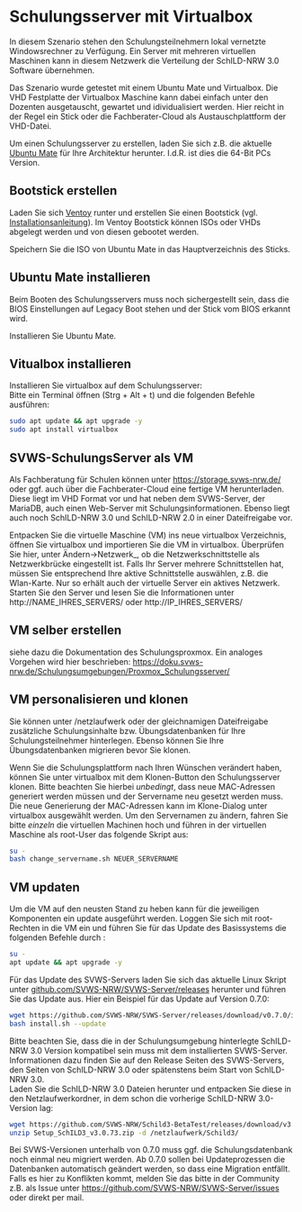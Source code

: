 # Schulungsserver mit Virtualbox

In diesem Szenario stehen den Schulungsteilnehmern lokal vernetzte Windowsrechner zu Verfügung. Ein Server mit mehreren virtuellen Maschinen kann in diesem Netzwerk die Verteilung der SchILD-NRW 3.0 Software übernehmen.

Das Szenario wurde getestet mit einem Ubuntu Mate und Virtualbox.
Die VHD Festplatte der Virtualbox Maschine kann dabei einfach unter den Dozenten ausgetauscht, gewartet und idividualisiert werden. Hier reicht in der Regel ein Stick oder die Fachberater-Cloud als Austauschplattform der VHD-Datei.


Um einen Schulungsserver zu erstellen, laden Sie sich z.B. die aktuelle [Ubuntu Mate](https://ubuntu-mate.org/download/) für Ihre Architektur herunter. I.d.R. ist dies die 64-Bit PCs Version. 

## Bootstick erstellen

Laden Sie sich [Ventoy](https://www.ventoy.net/en/download.html) runter und erstellen Sie einen Bootstick (vgl. [Installationsanleitung](https://www.ventoy.net/en/doc_start.html)).
Im Ventoy Bootstick können ISOs oder VHDs abgelegt werden und von diesen gebootet werden. 

Speichern Sie die ISO von Ubuntu Mate in das Hauptverzeichnis des Sticks.

## Ubuntu Mate installieren

Beim Booten des Schulungsservers muss noch sichergestellt sein, dass die BIOS Einstellungen auf Legacy Boot stehen und der Stick vom BIOS erkannt wird. 

Installieren Sie Ubuntu Mate. 

## Vitualbox installieren

Installieren Sie virtualbox auf dem Schulungsserver:  
Bitte ein Terminal öffnen (Strg + Alt + t) und die folgenden Befehle ausführen:

```bash
sudo apt update && apt upgrade -y
sudo apt install virtualbox
```

## SVWS-SchulungsServer als VM

Als Fachberatung für Schulen können unter https://storage.svws-nrw.de/ oder ggf. auch über die Fachberater-Cloud eine fertige VM herunterladen. Diese liegt im VHD Format vor und hat neben dem SVWS-Server, der MariaDB, auch einen Web-Server mit Schulungsinformationen. Ebenso liegt auch noch SchILD-NRW 3.0 und SchILD-NRW 2.0 in einer Dateifreigabe vor.  

Entpacken Sie die virtuelle Maschine (VM) ins neue virtualbox Verzeichnis, öffnen Sie virtualbox und importieren Sie die VM in virtualbox. Überprüfen Sie hier, unter Ändern->Netzwerk_, ob die Netzwerkschnittstelle als Netzwerkbrücke eingestellt ist. Falls Ihr Server mehrere Schnittstellen hat, müssen Sie entsprechend Ihre aktive Schnittstelle auswählen, z.B. die Wlan-Karte. Nur so erhält auch der virtuelle Server ein aktives Netzwerk. Starten Sie den Server und lesen Sie die Informationen unter http://NAME_IHRES_SERVERS/ oder http://IP_IHRES_SERVERS/

## VM selber erstellen

siehe dazu die Dokumentation des Schulungsproxmox. Ein analoges Vorgehen wird hier beschrieben:    https://doku.svws-nrw.de/Schulungsumgebungen/Proxmox_Schulungsserver/



## VM personalisieren und klonen

Sie können unter /netzlaufwerk oder der gleichnamigen Dateifreigabe zusätzliche Schulungsinhalte bzw. Übungsdatenbanken für Ihre Schulungsteilnehmer hinterlegen. Ebenso können Sie Ihre Übungsdatenbanken migrieren bevor Sie klonen.

Wenn Sie die Schulungsplattform nach Ihren Wünschen verändert haben, können Sie unter virtualbox mit dem Klonen-Button den Schulungsserver klonen. Bitte beachten Sie hierbei *unbedingt*, dass neue MAC-Adressen generiert werden müssen und der Servername neu gesetzt werden muss. Die neue Generierung der MAC-Adressen kann im Klone-Dialog unter virtualbox ausgewählt werden. Um den Servernamen zu ändern, fahren Sie bitte *einzeln* die virtuellen Machinen hoch und führen in der virtuellen Maschine als root-User das folgende Skript aus:

```bash
su -
bash change_servername.sh NEUER_SERVERNAME
```

## VM updaten

Um die VM auf den neusten Stand zu heben kann für die jeweiligen Komponenten ein update ausgeführt werden. Loggen Sie sich mit root-Rechten in die VM ein und führen Sie für das Update des Basissystems die folgenden Befehle durch : 

```bash
su -
apt update && apt upgrade -y
```
Für das Update des SVWS-Servers laden Sie sich das aktuelle Linux Skript unter [github.com/SVWS-NRW/SVWS-Server/releases](https://github.com/SVWS-NRW/SVWS-Server/releases) herunter und führen Sie das Update aus. Hier ein Beispiel für das Update auf Version 0.7.0:

```bash 
wget https://github.com/SVWS-NRW/SVWS-Server/releases/download/v0.7.0/install-0.7.0.sh
bash install.sh --update
```
Bitte beachten Sie, dass die in der Schulungsumgebung hinterlegte SchILD-NRW 3.0 Version kompatibel sein muss mit dem installierten SVWS-Server. Informationen dazu finden Sie auf den Release Seiten des SVWS-Servers, den Seiten von SchILD-NRW 3.0 oder spätenstens beim Start von SchILD-NRW 3.0.  
Laden Sie die SchILD-NRW 3.0 Dateien herunter und entpacken Sie diese in den Netzlaufwerkordner, in dem schon die vorherige SchILD-NRW 3.0-Version lag: 

```bash
wget https://github.com/SVWS-NRW/Schild3-BetaTest/releases/download/v3.0.73/Setup_SchILD3_v3.0.73.zip
unzip Setup_SchILD3_v3.0.73.zip -d /netzlaufwerk/Schild3/
```

Bei SVWS-Versionen unterhalb von 0.7.0 muss ggf. die Schulungsdatenbank noch einmal neu migriert werden. Ab 0.7.0 sollen bei Updateprozessen die Datenbanken automatisch geändert werden, so dass eine Migration entfällt. Falls es hier zu Konflikten kommt, melden Sie das bitte in der Community z.B. als Issue unter https://github.com/SVWS-NRW/SVWS-Server/issues oder direkt per mail. 